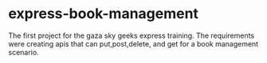 # express-book-management

The first project for the gaza sky geeks express training. The requirements were creating apis that can put,post,delete, and get for a book management scenario.
